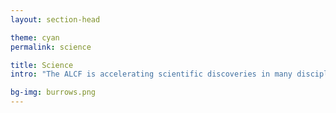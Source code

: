 ```yaml
---
layout: section-head

theme: cyan
permalink: science

title: Science
intro: "The ALCF is accelerating scientific discoveries in many disciplines, ranging from physics and materials science to biology and engineering."

bg-img: burrows.png
---
```




